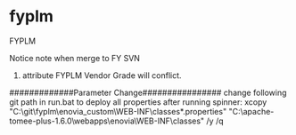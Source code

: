 # fyplm
FYPLM


Notice note when merge to FY SVN
1. attribute FYPLM Vendor Grade will conflict.



#############Parameter Change################
change following git path in run.bat to deploy all properties after running spinner:
xcopy "C:\git\fyplm\enovia_custom\WEB-INF\classes\*.properties" "C:\apache-tomee-plus-1.6.0\webapps\enovia\WEB-INF\classes" /y /q
